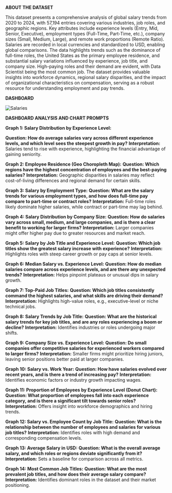 **ABOUT THE DATASET**

This dataset presents a comprehensive analysis of global salary trends from 2020 to 2024, with 57,194 entries covering various industries, job roles, and geographic regions. Key attributes include experience levels (Entry, Mid, Senior, Executive), employment types (Full-Time, Part-Time, etc.), company sizes (Small, Medium, Large), and remote work proportions (Remote Ratio). Salaries are recorded in local currencies and standardized to USD, enabling global comparisons. The data highlights trends such as the dominance of full-time roles, the United States as the primary employee residence, and substantial salary variations influenced by experience, job title, and company size. High-paying roles and their demand are evident, with Data Scientist being the most common job. The dataset provides valuable insights into workforce dynamics, regional salary disparities, and the impact of organizational characteristics on compensation, serving as a robust resource for understanding employment and pay trends.

**DASHBOARD**

![Salaries](https://github.com/user-attachments/assets/7ce16b4c-9cbe-4ff5-ab41-9beafcf019a9)


**DASHBOARD ANALYSIS AND CHART PROMPTS**

**Graph 1: Salary Distribution by Experience Level:**

**Question: How do average salaries vary across different experience levels, and which level sees the steepest growth in pay?**
**Interpretation:** Salaries tend to rise with experience, highlighting the financial advantage of gaining seniority.


**Graph 2: Employee Residence (Geo Choropleth Map):**
**Question: Which regions have the highest concentration of employees and the best-paying salaries?**
**Interpretation:** Geographic disparities in salaries may reflect cost-of-living differences and regional demand for certain skills.


**Graph 3: Salary by Employment Type:**
**Question: What are the salary trends for various employment types, and how does full-time pay compare to part-time or contract roles?**
**Interpretation:** Full-time roles likely dominate higher salaries, while contract or part-time may lag behind.


**Graph 4: Salary Distribution by Company Size:**
**Question: How do salaries vary across small, medium, and large companies, and is there a clear benefit to working for larger firms?**
**Interpretation:** Larger companies might offer higher pay due to greater resources and market reach.


**Graph 5: Salary by Job Title and Experience Level:**
**Question: Which job titles show the greatest salary increase with experience?**
**Interpretation:** Highlights roles with steep career growth or pay caps at senior levels.


**Graph 6: Median Salary vs. Experience Level:**
**Question: How do median salaries compare across experience levels, and are there any unexpected trends?**
**Interpretation:** Helps pinpoint plateaus or unusual dips in salary growth.


**Graph 7: Top-Paid Job Titles:**
**Question: Which job titles consistently command the highest salaries, and what skills are driving their demand?**
**Interpretation:** Highlights high-value roles, e.g., executive-level or niche technical jobs.


**Graph 8: Salary Trends by Job Title:**
**Question: What are the historical salary trends for key job titles, and are any roles experiencing a boom or decline?**
**Interpretation:** Identifies industries or roles undergoing major shifts.


**Graph 9: Company Size vs. Experience Level:**
**Question: Do small companies offer competitive salaries for experienced workers compared to larger firms?**
**Interpretation:** Smaller firms might prioritize hiring juniors, leaving senior positions better paid at larger companies.


**Graph 10: Salary vs. Work Year:**
**Question: How have salaries evolved over recent years, and is there a trend of increasing pay?**
**Interpretation:** Identifies economic factors or industry growth impacting wages.


**Graph 11: Proportion of Employees by Experience Level (Donut Chart):**
**Question: What proportion of employees fall into each experience category, and is there a significant tilt towards senior roles?**
**Interpretation:** Offers insight into workforce demographics and hiring trends.


**Graph 12: Salary vs. Employee Count by Job Title:**
**Question: What is the relationship between the number of employees and salaries for various job titles?**
**Interpretation:** Identifies roles with high demand and corresponding compensation levels.


**Graph 13: Average Salary in USD:**
**Question: What is the overall average salary, and which roles or regions deviate significantly from it?**
**Interpretation:** Sets a baseline for comparison across all metrics.


**Graph 14: Most Common Job Titles:**
**Question: What are the most prevalent job titles, and how does their average salary compare?**
**Interpretation:** Identifies dominant roles in the dataset and their market positioning.






